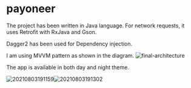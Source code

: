 # payoneer
The project has been written in Java language. 
For network requests, it uses Retrofit with RxJava and Gson.

Dagger2 has been used for Dependency injection.

I am using MVVM pattern as shown in the diagram.
![final-architecture](https://user-images.githubusercontent.com/47601553/128049430-1d098d5f-0e93-453a-9e9f-31875d05e55a.png)


The app is available in both day and night theme.

![20210803191159](https://user-images.githubusercontent.com/47601553/128050057-1329ee0b-4b62-4c66-af56-38cbb176a643.jpg)![20210803191302](https://user-images.githubusercontent.com/47601553/128050100-f7c220d8-bde2-41ff-92a6-1714fceef7a2.jpg)

